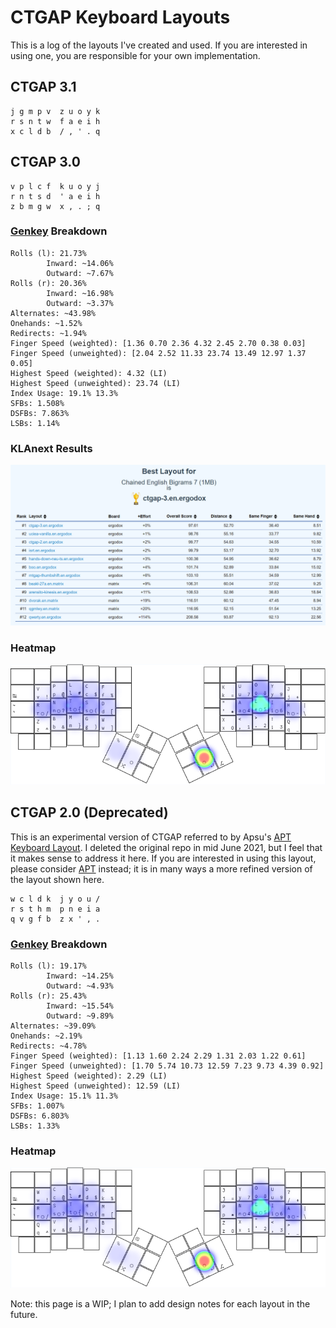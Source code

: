 # CTGAP Keyboard Layouts
This is a log of the layouts I've created and used. If you are interested in using one, you are responsible for your own implementation.
## CTGAP 3.1
```
j g m p v  z u o y k
r s n t w  f a e i h
x c l d b  / , ' . q
```
## CTGAP 3.0
```
v p l c f  k u o y j
r n t s d  ' a e i h
z b m g w  x , . ; q
```
### [Genkey](https://github.com/semilin/genkey) Breakdown
```
Rolls (l): 21.73%
        Inward: ~14.06%
        Outward: ~7.67%
Rolls (r): 20.36%
        Inward: ~16.98%
        Outward: ~3.37%
Alternates: ~43.98%
Onehands: ~1.52%
Redirects: ~1.94%
Finger Speed (weighted): [1.36 0.70 2.36 4.32 2.45 2.70 0.38 0.03]
Finger Speed (unweighted): [2.04 2.52 11.33 23.74 13.49 12.97 1.37 0.05]
Highest Speed (weighted): 4.32 (LI)
Highest Speed (unweighted): 23.74 (LI)
Index Usage: 19.1% 13.3%
SFBs: 1.508%
DSFBs: 7.863%
LSBs: 1.14%
```
### KLAnext Results
![Results](https://github.com/CTGAP/ctgap-keyboard-layout/blob/main/klanext/results.PNG)
### Heatmap
![Heatmap](https://github.com/CTGAP/ctgap-keyboard-layout/blob/main/klanext/ctgap-3.en.ergodox_heatmap.PNG?raw=true)
## CTGAP 2.0 (Deprecated)
This is an experimental version of CTGAP referred to by Apsu's [APT Keyboard Layout](https://github.com/Apsu/APT). I deleted the original repo in mid June 2021, but I feel that it makes sense to address it here. If you are interested in using this layout, please consider [APT](https://github.com/Apsu/APT) instead; it is in many ways a more refined version of the layout shown here.
```
w c l d k  j y o u /
r s t h m  p n e i a
q v g f b  z x ' , .
```
### [Genkey](https://github.com/semilin/genkey) Breakdown
```
Rolls (l): 19.17%
        Inward: ~14.25%
        Outward: ~4.93%
Rolls (r): 25.43%
        Inward: ~15.54%
        Outward: ~9.89%
Alternates: ~39.09%
Onehands: ~2.19%
Redirects: ~4.78%
Finger Speed (weighted): [1.13 1.60 2.24 2.29 1.31 2.03 1.22 0.61]
Finger Speed (unweighted): [1.70 5.74 10.73 12.59 7.23 9.73 4.39 0.92]
Highest Speed (weighted): 2.29 (LI)
Highest Speed (unweighted): 12.59 (LI)
Index Usage: 15.1% 11.3%
SFBs: 1.007%
DSFBs: 6.803%
LSBs: 1.33%
```
### Heatmap
![Heatmap](https://github.com/CTGAP/ctgap-keyboard-layout/blob/main/klanext/ctgap-2.en.ergodox_heatmap.PNG?raw=true)

Note: this page is a WIP; I plan to add design notes for each layout in the future.
